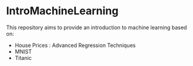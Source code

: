 # IntroMachineLearning
This repository aims to provide an introduction to machine learning based on:
  - House Prices : Advanced Regression Techniques
  - MNIST
  - Titanic
